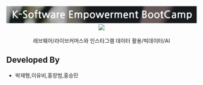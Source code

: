 <div align="center">
    <img width="600" src="src/keb.png" alt="{Logo}">
    <img src="https://img.shields.io/badge/build-v1.0.0-brightgreen"/>
    <br />
    <p>레브웨어/라이브커머스와 인스타그램 데이터 활용/빅데이터/AI</p>
</div>

## Developed By

- 박재형,이유비,홍창범,홍승민

